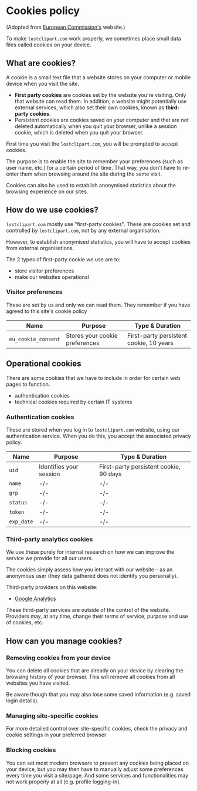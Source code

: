 # Cookies policy

(Adopted from [European
Commission's](https://ec.europa.eu/info/cookies_en) website.)

To make <code>lostclipart.com</code> work properly, we sometimes place
small data files called cookies on your device.

## What are cookies?

A cookie is a small text file that a website stores on your computer
or mobile device when you visit the site.

* **First party cookies** are cookies set by the website you're
  visiting. Only that website can read them. In addition, a website
  might potentially use external services, which also set their own
  cookies, known as **third-party cookies**.
* Persistent cookies are cookies saved on your computer and that are
  not deleted automatically when you quit your browser, unlike a
  session cookie, which is deleted when you quit your browser.

First time you visit the <code>lostclipart.com</code>, you will be
prompted to accept cookies.

The purpose is to enable the site to remember your preferences (such
as user name, etc.) for a certain period of time. That way, you don't
have to re-enter them when browsing around the site during the same
visit.

Cookies can also be used to establish anonymised statistics about the
browsing experience on our sites.

## How do we use cookies?

<code>lostclipart.com</code> mostly use "first-party cookies". These
are cookies set and controlled by <code>lostclipart.com</code>, not by
any external organisation.

However, to establish anonymised statistics, you will have to accept
cookies from external organisations.

The 2 types of first-party cookie we use are to:

* store visitor preferences
* make our websites operational

### Visitor preferences

These are set by us and only we can read them. They remember if you
have agreed to this site's cookie policy

| Name                | Purpose                        | Type & Duration  |
| ------------------- | ------------------------------ | ---------------- |
| `eu_cookie_consent` | Stores your cookie preferences | First-party persistent cookie, 10 years |


## Operational cookies

There are some cookies that we have to include in order for certain
web pages to function.

* authentication cookies
* technical cookies required by certain IT systems

### Authentication cookies

These are stored when you log in to <code>lostclipart.com</code> website, using our
authentication service. When you do this, you accept the associated
privacy policy.

| Name       | Purpose                 | Type & Duration                       |
| ---------- | ----------------------- | --------------------------------------|
| `uid`      | Identifies your session | First-party persistent cookie, 90 days|
| `name`     | -/-                     | -/-                                   |
| `grp`      | -/-                     | -/-                                   |
| `status`   | -/-                     | -/-                                   |
| `token`    | -/-                     | -/-                                   |
| `exp_date` | -/-                     | -/-                                   |

### Third-party analytics cookies

We use these purely for internal research on how we can improve the
service we provide for all our users.

The cookies simply assess how you interact with our website – as an
anonymous user (they data gathered does not identify you personally).

Third-party providers on this website:

* [Google Analytics](https://analytics.google.com/analytics/web/)

These third-party services are outside of the control of the
website. Providers may, at any time, change their terms of service,
purpose and use of cookies, etc.

## How can you manage cookies?

### Removing cookies from your device

You can delete all cookies that are already on your device by clearing
the browsing history of your browser. This will remove all cookies
from all websites you have visited.

Be aware though that you may also lose some saved information
(e.g. saved login details).

### Managing site-specific cookies

For more detailed control over site-specific cookies, check the
privacy and cookie settings in your preferred browser

### Blocking cookies

You can set most modern browsers to prevent any cookies being placed
on your device, but you may then have to manually adjust some
preferences every time you visit a site/page. And some services and
functionalities may not work properly at all (e.g. profile
logging-in).

